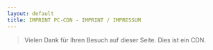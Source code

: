 ```yaml
---
layout: default
title: IMPRINT PC-CDN - IMPRINT / IMPRESSUM 
---
```

<blockquote>
<p><span id="more-8">Vielen Dank für Ihren Besuch auf dieser Seite. Dies ist ein CDN.</span></p>
</blockquote>
</div>
